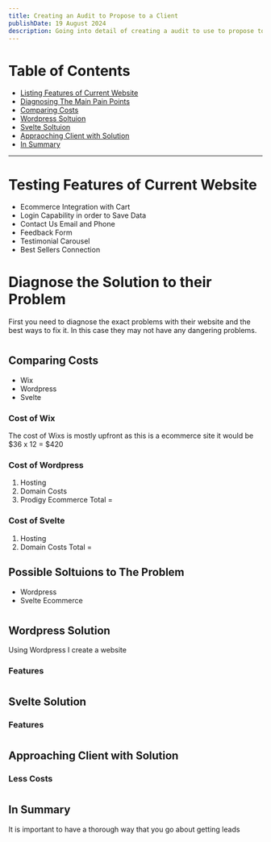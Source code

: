 ```yaml
---
title: Creating an Audit to Propose to a Client
publishDate: 19 August 2024
description: Going into detail of creating a audit to use to propose to a client. In this example I am creating a Wordpress wwebsite with an ecommerce solution.
---
```



# Table of Contents
- [Listing Features of Current Website](#Paragraphs)
- [Diagnosing The Main Pain Points](#Problems)
- [Comparing Costs](#Costs)
- [Wordpress Soltuion](#Wordpress)
- [Svelte Soltuion](#Svelte)
- [Appraoching Client with Solution](#Client)
- [In Summary](#Summary)

---
# <a name="Features"></a>
# Testing Features of Current Website

- Ecommerce Integration with Cart
- Login Capability in order to Save Data
- Contact Us Email and Phone 
- Feedback Form 
- Testimonial Carousel 
- Best Sellers Connection
# <a name="Problems"></a>
# Diagnose the Solution to their Problem 

First you need to diagnose the exact problems with their website and the best ways to fix it. In this case they may not have any dangering problems. 

# <a name="Costs"></a>
## Comparing Costs

- Wix
- Wordpress
- Svelte

### Cost of Wix

The cost of Wixs is mostly upfront as this is a ecommerce site it would be
$36 x 12 = $420

### Cost of Wordpress

1. Hosting
2. Domain Costs
3. Prodigy Ecommerce 
Total = 

### Cost of Svelte
1. Hosting
2. Domain Costs
Total = 

## Possible Soltuions to The Problem    

- Wordpress
- Svelte Ecommerce

# <a name="Wordpress"></a>

## Wordpress Solution
Using Wordpress I create a website 

### Features 

# <a name="Svelte"></a>
## Svelte Solution

### Features

# <a name="Client"></a>
## Approaching Client with Solution

### Less Costs

# <a name="Summary"></a>
## In Summary

It is important to have a thorough way that you go about getting leads
